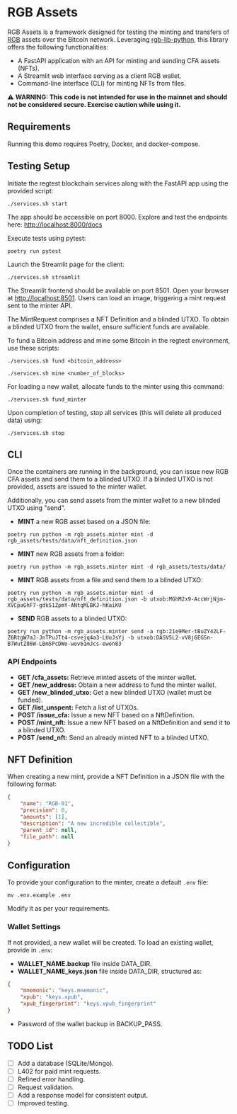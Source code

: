 # RGB Assets

RGB Assets is a framework designed for testing the minting and transfers of [RGB](rgb.info) assets over the Bitcoin network. Leveraging [rgb-lib-python](https://github.com/RGB-Tools/rgb-lib-python/tree/master), this library offers the following functionalities:

- A FastAPI application with an API for minting and sending CFA assets (NFTs).
- A Streamlit web interface serving as a client RGB wallet.
- Command-line interface (CLI) for minting NFTs from files.

⚠️ **WARNING: This code is not intended for use in the mainnet and should not be considered secure. Exercise caution while using it.**

## Requirements

Running this demo requires Poetry, Docker, and docker-compose.

## Testing Setup

Initiate the regtest blockchain services along with the FastAPI app using the provided script:
```shell
./services.sh start
```

The app should be accessible on port 8000. Explore and test the endpoints here: [http://localhost:8000/docs](http://localhost:8000/docs)

Execute tests using pytest:
```shell
poetry run pytest
```

Launch the Streamlit page for the client:
```shell
./services.sh streamlit
```

The Streamlit frontend should be available on port 8501. Open your browser at [http://localhost:8501](http://localhost:8501). Users can load an image, triggering a mint request sent to the minter API.

The MintRequest comprises a NFT Definition and a blinded UTXO. To obtain a blinded UTXO from the wallet, ensure sufficient funds are available.

To fund a Bitcoin address and mine some Bitcoin in the regtest environment, use these scripts:
```shell
./services.sh fund <bitcoin_address>
```
```shell
./services.sh mine <number_of_blocks>
```

For loading a new wallet, allocate funds to the minter using this command:
```shell
./services.sh fund_minter
```

Upon completion of testing, stop all services (this will delete all produced data) using:
```shell
./services.sh stop
```

## CLI

Once the containers are running in the background, you can issue new RGB CFA assets and send them to a blinded UTXO. If a blinded UTXO is not provided, assets are issued to the minter wallet.

Additionally, you can send assets from the minter wallet to a new blinded UTXO using "send".

- **MINT** a new RGB asset based on a JSON file:
```shell
poetry run python -m rgb_assets.minter mint -d rgb_assets/tests/data/nft_definition.json 
```

- **MINT** new RGB assets from a folder:
```shell
poetry run python -m rgb_assets.minter mint -d rgb_assets/tests/data/
```

- **MINT** RGB assets from a file and send them to a blinded UTXO:
```shell
poetry run python -m rgb_assets.minter mint -d rgb_assets/tests/data/nft_definition.json -b utxob:MGhM2x9-AccWrjNjm-XVCpaGhF7-gdk51ZpmY-ANtqMLBKJ-hKaiKU
```

- **SEND** RGB assets to a blinded UTXO:
```shell
poetry run python -m rgb_assets.minter send -a rgb:21e9Mer-tBuZY42LF-Z6RtgW7aJ-JnTPuJTt4-csvejq4a3-LUoJsYj -b utxob:DASV5L2-vV8j6EGSn-B7WutZ86W-LBm5PcDWo-wov61mJcs-ewon83
```

### API Endpoints

- **GET /cfa_assets:** Retrieve minted assets of the minter wallet.
- **GET /new_address:** Obtain a new address to fund the minter wallet.
- **GET /new_blinded_utxo:** Get a new blinded UTXO (wallet must be funded).
- **GET /list_unspent:** Fetch a list of UTXOs.
- **POST /issue_cfa:** Issue a new NFT based on a NftDefinition.
- **POST /mint_nft:** Issue a new NFT based on a NftDefinition and send it to a blinded UTXO.
- **POST /send_nft:** Send an already minted NFT to a blinded UTXO.

## NFT Definition

When creating a new mint, provide a NFT Definition in a JSON file with the following format:
```json
{
    "name": "RGB-01",
    "precision": 0,
    "amounts": [1],
    "description": "A new incredible collectible",
    "parent_id": null,
    "file_path": null
}
```

## Configuration

To provide your configuration to the minter, create a default `.env` file:
```shell
mv .env.example .env
```

Modify it as per your requirements.

### Wallet Settings

If not provided, a new wallet will be created. To load an existing wallet, provide in `.env`:

- **WALLET_NAME.backup** file inside DATA_DIR.
- **WALLET_NAME_keys.json** file inside DATA_DIR, structured as:
```json
{
    "mnemonic": "keys.mnemonic",
    "xpub": "keys.xpub",
    "xpub_fingerprint": "keys.xpub_fingerprint"
}
```
- Password of the wallet backup in BACKUP_PASS.


## TODO List

- [ ] Add a database (SQLite/Mongo).
- [ ] L402 for paid mint requests.
- [ ] Refined error handling.
- [ ] Request validation.
- [ ] Add a response model for consistent output.
- [ ] Improved testing.
